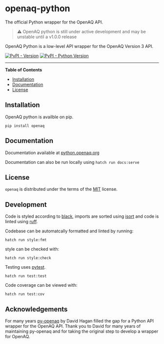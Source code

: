 # openaq-python

The official Python wrapper for the OpenAQ API.

> :warning: OpenAQ python is still under active development and may be unstable until a v1.0.0 release

OpenAQ Python is a low-level API wrapper for the OpenAQ Version 3 API.

[![PyPI - Version](https://img.shields.io/pypi/v/openaq.svg)](https://pypi.org/project/openaq)
[![PyPI - Python Version](https://img.shields.io/pypi/pyversions/openaq.svg)](https://pypi.org/project/openaq)

-----

**Table of Contents**

- [Installation](#installation)
- [Documentation](#documentation)
- [License](#license)

## Installation

OpenAQ python is availble on pip.

```console
pip install openaq
```


## Documentation

Documentation available at [python.openaq.org](https://python.openaq.org)

Documentation can also be run locally using `hatch run docs:serve`

## License

`openaq` is distributed under the terms of the [MIT](https://spdx.org/licenses/MIT.html) license.

## Development

Code is styled according to [black](https://github.com/psf/black), imports are sorted using [isort](https://pycqa.github.io/isort/) and code is linted using [ruff](https://github.com/astral-sh/ruff).

Codebase can be automatcally formatted and linted by running:

```console
hatch run style:fmt
```

style can be checked with:

```console
hatch run style:check
```

Testing uses [pytest](https://docs.pytest.org/en/7.4.x/).

```console
hatch run test:test
```

Code coverage can be viewed with:

```console
hatch run test:cov
```


## Acknowledgements

For many years [py-openaq](https://github.com/dhhagan/py-openaq) by David Hagan filled the gap for a Python API wrapper for the OpenAQ API. Thank you to David for many years of maintaining py-openaq and for taking the original step to develop a wrapper for OpenAQ.